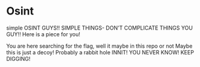 # Osint



simple OSINT GUYS!!
SIMPLE THINGS- DON'T COMPLICATE THINGS YOU GUY!!
Here is a piece for you!


You are here searching for the flag, well it maybe in this repo or not
Maybe this is just a decoy!
Probably a rabbit hole INNIT!
YOU NEVER KNOW! KEEP DIGGING!
